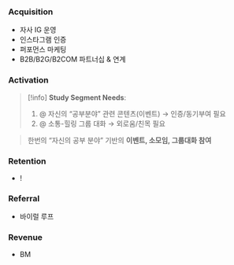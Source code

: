 ### **Acquisition**
- 자사 IG 운영
- 인스타그램 인증
- 퍼포먼스 마케팅
- B2B/B2G/B2COM 파트너십 & 연계

### **Activation**
> [!info] **Study Segment Needs**:
>  1. @ 자신의 “공부분야” 관련 콘텐츠(이벤트) → 인증/동기부여 필요
>  2. @ 소통-힐링 그룹 대화 → 외로움/친목 필요 

> 한번의 “자신의 공부 분야” 기반의 **이벤트, 소모임, 그룹대화 참여**
> 

### **Retention**
- ! 

### **Referral**
- 바이럴 루프

### **Revenue**
- BM
